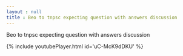 ```yaml
---
layout : null
title : Beo to tnpsc expecting question with answers discussion
---
```


Beo to tnpsc  expecting question with answers discussion



{% include youtubePlayer.html id='uC-McK9dDKU' %}
